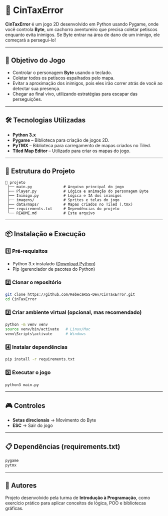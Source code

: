 # 🐶 CinTaxError

**CinTaxError** é um jogo 2D desenvolvido em Python usando Pygame, onde você controla **Byte**, um cachorro aventureiro que precisa coletar petiscos enquanto evita inimigos.
Se Byte entrar na área de dano de um inimigo, ele começará a persegui-lo!

---

## 🎯 Objetivo do Jogo

* Controlar o personagem **Byte** usando o teclado.
* Coletar todos os petiscos espalhados pelo mapa.
* Evitar a aproximação dos inimigos, pois eles irão correr atrás de você ao detectar sua presença.
* Chegar ao final vivo, utilizando estratégias para escapar das perseguições.

---

## 🛠️ Tecnologias Utilizadas

* **Python 3.x**
* **Pygame** – Biblioteca para criação de jogos 2D.
* **PyTMX** – Biblioteca para carregamento de mapas criados no Tiled.
* **Tiled Map Editor** – Utilizado para criar os mapas do jogo.

---

## 📂 Estrutura do Projeto

```
📁 projeto
 ├── main.py              # Arquivo principal do jogo
 ├── Player.py            # Lógica e animação do personagem Byte
 ├── Inimigo.py           # Lógica e IA dos inimigos
 ├── imagens/             # Sprites e telas do jogo
 ├── data/maps/           # Mapas criados no Tiled (.tmx)
 ├── requirements.txt     # Dependências do projeto
 └── README.md            # Este arquivo
```

---

## 📦 Instalação e Execução

### 1️⃣ Pré-requisitos

* Python 3.x instalado ([Download Python](https://www.python.org/downloads/))
* Pip (gerenciador de pacotes do Python)

### 2️⃣ Clonar o repositório

```bash
git clone https://github.com/RebecaRSS-Dev/CinTaxError.git
cd CinTaxError
```

### 3️⃣ Criar ambiente virtual (opcional, mas recomendado)

```bash
python -m venv venv
source venv/bin/activate   # Linux/Mac
venv\Scripts\activate      # Windows
```

### 4️⃣ Instalar dependências

```bash
pip install -r requirements.txt
```

### 5️⃣ Executar o jogo

```bash
python3 main.py
```

---

## 🎮 Controles

* **Setas direcionais** → Movimento do Byte
* **ESC** → Sair do jogo

---

## 📋 Dependências (requirements.txt)

```txt
pygame
pytmx
```

---

## 👥 Autores

Projeto desenvolvido pela turma de **Introdução à Programação**, como exercício prático para aplicar conceitos de lógica, POO e bibliotecas gráficas.
